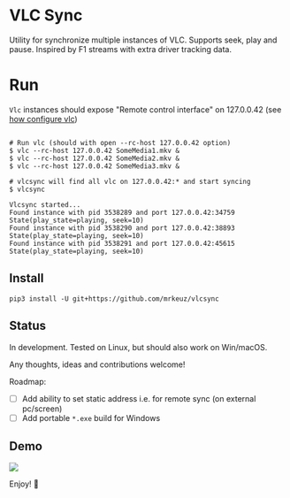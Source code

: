 VLC Sync
========

Utility for synchronize multiple instances of VLC. Supports seek, play and pause. 
Inspired by F1 streams with extra driver tracking data.  

# Run

`Vlc` instances should expose "Remote control interface" on 127.0.0.42 (see [how configure vlc](./docs/vlc_setup.md))

```shell

# Run vlc (should with open --rc-host 127.0.0.42 option) 
$ vlc --rc-host 127.0.0.42 SomeMedia1.mkv &
$ vlc --rc-host 127.0.0.42 SomeMedia2.mkv &
$ vlc --rc-host 127.0.0.42 SomeMedia3.mkv &

# vlcsync will find all vlc on 127.0.0.42:* and start syncing 
$ vlcsync

Vlcsync started...
Found instance with pid 3538289 and port 127.0.0.42:34759 State(play_state=playing, seek=10)
Found instance with pid 3538290 and port 127.0.0.42:38893 State(play_state=playing, seek=10)
Found instance with pid 3538291 and port 127.0.0.42:45615 State(play_state=playing, seek=10)
```

## Install

```shell
pip3 install -U git+https://github.com/mrkeuz/vlcsync
```

## Status 

In development. Tested on Linux, but should also work on Win/macOS.

Any thoughts, ideas and contributions welcome!

Roadmap:

- [ ] Add ability to set static address i.e. for remote sync (on external pc/screen)
- [ ] Add portable `*.exe` build for Windows

## Demo

![](./docs/vlcsync.gif)

Enjoy! 🚀